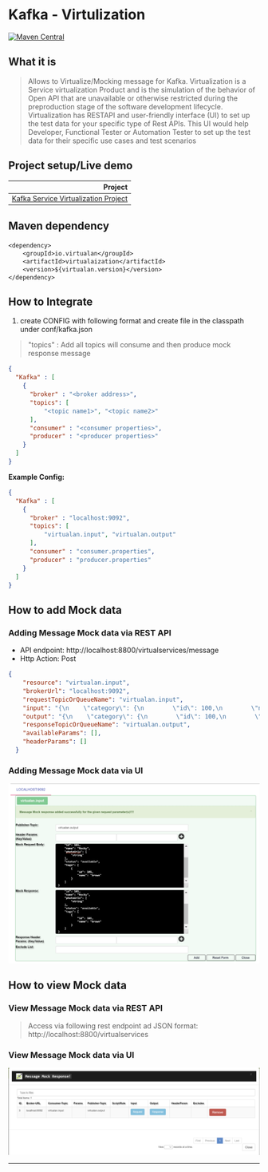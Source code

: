 # Kafka - Virtulization

[![Maven Central](https://img.shields.io/maven-central/v/io.virtualan/virtualization.svg?label=Maven%20Central)](https://search.maven.org/search?q=g:%22io.virtualan%22%20AND%20a:%22virtualization%22)


## What it is
>  Allows to Virtualize/Mocking message for Kafka. Virtualization is a Service virtualization Product and is the simulation of the behavior of Open API that are unavailable or otherwise restricted during the preproduction stage of the software development lifecycle. 
Virtualization has RESTAPI and user-friendly interface (UI) to set up the test data for your specific type of Rest APIs. This UI would help Developer, Functional Tester or Automation Tester to set up the test data for their specific use cases and test scenarios 

## Project setup/Live demo

 |Project|  
 |----------:|
  |[Kafka Service Virtualization Project](https://github.com/virtualansoftware/virtualan/tree/master/samples/virtualan-kafka)  |

## Maven dependency
```mvn 
<dependency>
	<groupId>io.virtualan</groupId>
	<artifactId>virtualaization</artifactId>
	<version>${virtualan.version}</version>
</dependency>
``` 

## How to Integrate
1. create CONFIG with following format and create file in the classpath under conf/kafka.json   
> "topics" :  Add all topics will consume and then produce mock response message

```JSON
{
  "Kafka" : [
    {
      "broker" : "<broker address>",
      "topics": [
          "<topic name1>", "<topic name2>"
      ],
      "consumer" : "<consumer properties>",
      "producer" : "<producer properties>"
    }
  ]
}
```
**Example Config:**
```JSON
{
  "Kafka" : [
    {
      "broker" : "localhost:9092",
      "topics": [
          "virtualan.input", "virtualan.output"
      ],
      "consumer" : "consumer.properties",
      "producer" : "producer.properties"
    }
  ]
}
```

## How to add Mock data
### Adding Message Mock data via REST API
- API endpoint: http://localhost:8800/virtualservices/message
- Http Action: Post

```JSON
{
    "resource": "virtualan.input",
    "brokerUrl": "localhost:9092",
    "requestTopicOrQueueName": "virtualan.input",
    "input": "{\n    \"category\": {\n        \"id\": 100,\n        \"name\": \"German Shepherd\"\n    },\n    \"id\": 101,\n    \"name\": \"Rocky\",\n    \"photoUrls\": [\n        \"string\"\n    ],\n    \"status\": \"available\",\n    \"tags\": [\n        {\n            \"id\": 101,\n            \"name\": \"brown\"\n        }\n    ]\n}",
    "output": "{\n    \"category\": {\n        \"id\": 100,\n        \"name\": \"German Shepherd\"\n    },\n    \"id\": 101,\n    \"name\": \"Rocky\",\n    \"photoUrls\": [\n        \"string\"\n    ],\n    \"status\": \"available\",\n    \"tags\": [\n        {\n            \"id\": 101,\n            \"name\": \"brown\"\n        }\n    ]\n}",
    "responseTopicOrQueueName": "virtualan.output",
    "availableParams": [],
    "headerParams": []
  }
```

### Adding Message Mock data via UI

![Add Mock](_images/sv/kafka/kafka_add_mock.png)


## How to view Mock data
### View Message Mock data via REST API
> Access via following rest endpoint ad JSON format: http://localhost:8800/virtualservices


### View Message Mock data via UI

![View Mock](_images/sv/kafka/view_mock.png)

----